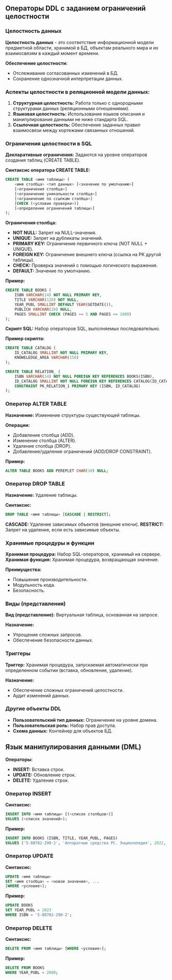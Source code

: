 ## Операторы DDL с заданием ограничений целостности

### Целостность данных

**Целостность данных** - это соответствие информационной модели предметной области, хранимой в БД, объектам реального мира и их взаимосвязям в каждый момент времени.

**Обеспечение целостности:**

*  Отслеживание согласованных изменений в БД.
*  Сохранение однозначной интерпретации данных.

### Аспекты целостности в реляционной модели данных:

1. **Структурная целостность:** Работа только с однородными структурами данных (реляционными отношениями).
2. **Языковая целостность:**  Использование языков описания и манипулирования данными не ниже стандарта SQL.
3. **Ссылочная целостность:**  Обеспечение заданных правил взаимосвязи между кортежами связанных отношений.

### Ограничения целостности в SQL

**Декларативные ограничения:** Задаются на уровне операторов создания таблиц (CREATE TABLE).

**Синтаксис оператора CREATE TABLE:**

```sql
CREATE TABLE <имя таблицы> (
    <имя столбца> <тип данных> [<значение по умолчанию>] 
    [<ограничения столбца>] 
    [<ограничение уникальности столбца>]
    [<ограничение по ссылкам столбца>]
    [CHECK (<условие проверки>)]
    [<определение ограничений таблицы>]
);
```

**Ограничения столбца:**

* **NOT NULL:**  Запрет на NULL-значения.
* **UNIQUE:** Запрет на дубликаты значений.
* **PRIMARY KEY:** Ограничение первичного ключа (NOT NULL + UNIQUE).
* **FOREIGN KEY:**  Ограничение внешнего ключа (ссылка на PK другой таблицы).
* **CHECK:**  Проверка значений с помощью логического выражения.
* **DEFAULT:** Значение по умолчанию.

**Пример:**

```sql
CREATE TABLE BOOKS (
    ISBN VARCHAR(14) NOT NULL PRIMARY KEY,
    TITLE VARCHAR(120) NOT NULL,
    YEAR_PUBL SMALLINT DEFAULT YEAR(GETDATE()),
    PUBLICH VARCHAR(20) NULL,
    PAGES SMALLINT CHECK (PAGES >= 5 AND PAGES <= 1000)
);
```

**Скрипт SQL:** Набор операторов SQL, выполняемых последовательно.

**Пример скрипта:**

```sql
CREATE TABLE CATALOG (
    ID_CATALOG SMALLINT NOT NULL PRIMARY KEY,
    KNOWELEDGE_AREA VARCHAR(150)
);

CREATE TABLE RELATION_ (
    ISBN VARCHAR(14) NOT NULL FOREIGN KEY REFERENCES BOOKS(ISBN),
    ID_CATALOG SMALLINT NOT NULL FOREIGN KEY REFERENCES CATALOG(ID_CATALOG),
    CONSTRAINT PK_RELATION_1 PRIMARY KEY (ISBN, ID_CATALOG)
);
```

###  Оператор ALTER TABLE

**Назначение:** Изменение структуры существующей таблицы.

**Операции:**

* Добавление столбца (ADD).
* Изменение столбца (ALTER).
* Удаление столбца (DROP).
* Добавление/удаление ограничений (ADD/DROP CONSTRAINT).

**Пример:**

```sql
ALTER TABLE BOOKS ADD PEREPLET CHAR(10) NULL;
```

### Оператор DROP TABLE

**Назначение:** Удаление таблицы.

**Синтаксис:**

```sql
DROP TABLE <имя таблицы> [CASCADE | RESTRICT];
```

**CASCADE:** Удаление зависимых объектов (внешние ключи).
**RESTRICT:**  Запрет на удаление, если есть зависимые объекты.

### Хранимые процедуры и функции

**Хранимая процедура:** Набор SQL-операторов, хранимый на сервере.
**Хранимая функция:**  Хранимая процедура, возвращающая значение.

**Преимущества:**

* Повышение производительности.
* Модульность кода.
* Безопасность.

### Виды (представления)

**Вид (представление):** Виртуальная таблица, основанная на запросе.

**Назначение:**

* Упрощение сложных запросов.
* Обеспечение безопасности данных.

### Триггеры

**Триггер:**  Хранимая процедура, запускаемая автоматически при определенном событии (вставка, обновление, удаление).

**Назначение:**

* Обеспечение сложных ограничений целостности.
* Аудит изменений данных.

### Другие объекты DDL

* **Пользовательский тип данных:**  Ограничение на уровне домена.
* **Пользовательская роль:** Набор прав доступа.
* **Схема данных:**  Контейнер для объектов БД.

## Язык манипулирования данными (DML)

**Операторы:**

* **INSERT:** Вставка строк.
* **UPDATE:**  Обновление строк.
* **DELETE:** Удаление строк.

### Оператор INSERT

**Синтаксис:**

```sql
INSERT INTO <имя таблицы> [(<список столбцов>)] 
VALUES (<список значений>);
```

**Пример:**

```sql
INSERT INTO BOOKS (ISBN, TITLE, YEAR_PUBL, PAGES) 
VALUES ('5-88782-290-2', 'Аппаратные средства PC. Энциклопедия', 2022, 816);
```

### Оператор UPDATE

**Синтаксис:**

```sql
UPDATE <имя таблицы> 
SET <имя столбца> = <новое значение>, ... 
[WHERE <условие>];
```

**Пример:**

```sql
UPDATE BOOKS 
SET YEAR_PUBL = 2023
WHERE ISBN = '5-88782-290-2';
```

### Оператор DELETE

**Синтаксис:**

```sql
DELETE FROM <имя таблицы> [WHERE <условие>];
```

**Пример:**

```sql
DELETE FROM BOOKS 
WHERE YEAR_PUBL < 2000;
```

